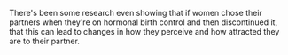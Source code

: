  There's been some research even showing that if women chose their partners when they're on hormonal birth control and then discontinued it, that this can lead to changes in how they perceive and how attracted they are to their partner.